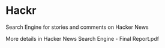 # Hackr
Search Engine for stories and comments on Hacker News

More details in Hacker News Search Engine - Final Report.pdf
